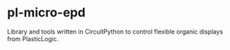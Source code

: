 # pl-micro-epd
Library and tools written in CircuitPython to control flexible organic displays from PlasticLogic.
